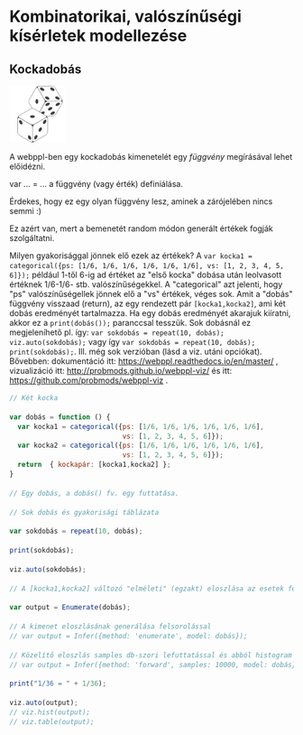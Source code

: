 # Kombinatorikai, valószínűségi kísérletek modellezése

## Kockadobás

<img src="https://github.com/mozow01/cog_compsci/blob/main/SciCamp/1200px-2-Dice-Icon.svg.png" width=100>

A webppl-ben egy kockadobás kimenetelét egy _függvény_ megírásával lehet előidézni. 

var ... = ... a függvény (vagy érték) definiálása. 

Érdekes, hogy ez egy olyan függvény lesz, aminek a zárójelében nincs semmi :) 

Ez azért van, mert a bemenetét random módon generált értékek fogják szolgáltatni. 

Milyen gyakorisággal jönnek elő ezek az értékek? A ````var kocka1 = categorical({ps: [1/6, 1/6, 1/6, 1/6, 1/6, 1/6], vs: [1, 2, 3, 4, 5, 6]});```` például 1-től 6-ig ad értéket az "első kocka" dobása után leolvasott értéknek 1/6-1/6- stb. valószínűségekkel. A "categorical" azt jelenti, hogy "ps" valószínűségellek jönnek elő a "vs" értékek, véges sok. Amit a "dobás" függvény visszaad (return), az egy rendezett pár ````[kocka1,kocka2]````, ami két dobás eredményét tartalmazza. Ha egy dobás eredményét akarajuk kiíratni, akkor ez a ````print(dobás());```` paranccsal tesszük. Sok dobásnál ez megjeleníhető pl. így: ````var sokdobás = repeat(10, dobás); viz.auto(sokdobás);```` vagy így ````var sokdobás = repeat(10, dobás); print(sokdobás);````. Ill. még sok verzióban (lásd a viz. utáni opciókat). Bővebben: dokumentáció itt: https://webppl.readthedocs.io/en/master/ , vizualizáció itt: http://probmods.github.io/webppl-viz/ és itt: https://github.com/probmods/webppl-viz .


````javascript
// Két kocka

var dobás = function () {
  var kocka1 = categorical({ps: [1/6, 1/6, 1/6, 1/6, 1/6, 1/6], 
                            vs: [1, 2, 3, 4, 5, 6]});
  var kocka2 = categorical({ps: [1/6, 1/6, 1/6, 1/6, 1/6, 1/6], 
                            vs: [1, 2, 3, 4, 5, 6]});
  return  { kockapár: [kocka1,kocka2] };
}

// Egy dobás, a dobás() fv. egy futtatása.

// Sok dobás és gyakorisági táblázata

var sokdobás = repeat(10, dobás); 

print(sokdobás);

viz.auto(sokdobás);

// A [kocka1,kocka2] változó "elméleti" (egzakt) eloszlása az esetek felsorolásával.

var output = Enumerate(dobás);

// A kimenet eloszlásának generálása felsorolással
// var output = Infer({method: 'enumerate', model: dobás});

// Közelítő eloszlás samples db-szori lefuttatással és abból histogram építésével 
// var output = Infer({method: 'forward', samples: 10000, model: dobás});

print("1/36 = " + 1/36);

viz.auto(output);
// viz.hist(output);
// viz.table(output);
````
